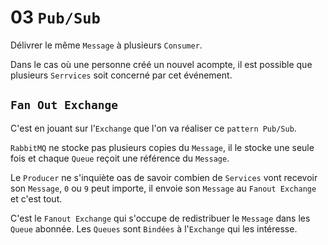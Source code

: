 # 03 `Pub/Sub`

Délivrer le même `Message` à plusieurs `Consumer`.

Dans le cas où une personne créé un nouvel acompte, il est possible que plusieurs `Serrvices` soit concerné par cet événement.



## `Fan Out Exchange`

C'est en jouant sur l'`Exchange` que l'on va réaliser ce `pattern Pub/Sub`.

`RabbitMQ` ne stocke pas plusieurs copies du `Message`, il le stocke une seule fois et chaque `Queue` reçoit une référence du `Message`.

Le `Producer` ne s'inquiète oas de savoir combien de `Services` vont recevoir son `Message`, `0` ou `9` peut importe, il envoie son `Message` au `Fanout Exchange` et c'est tout.

C'est le `Fanout Exchange` qui s'occupe de redistribuer le `Message` dans les `Queue` abonnée. Les `Queues` sont `Bindées` à l'`Exchange` qui les intéresse.